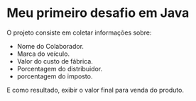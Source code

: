 # Meu primeiro desafio em Java
O projeto consiste em coletar informações sobre:
- Nome do Colaborador.
- Marca do veículo.
- Valor do custo de fábrica.
- Porcentagem do distribuidor.
- porcentagem do imposto.

E como resultado, exibir o valor final para venda do produto.
